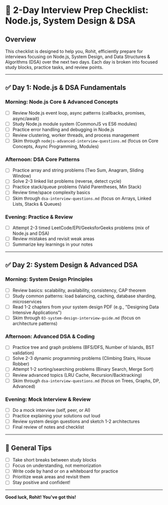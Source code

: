 # 📝 2-Day Interview Prep Checklist: Node.js, System Design & DSA

## Overview
This checklist is designed to help you, Rohit, efficiently prepare for interviews focusing on Node.js, System Design, and Data Structures & Algorithms (DSA) over the next two days. Each day is broken into focused study blocks, practice tasks, and review points.

---

## ✅ **Day 1: Node.js & DSA Fundamentals**

### Morning: Node.js Core & Advanced Concepts
- [ ] Review Node.js event loop, async patterns (callbacks, promises, async/await)
- [ ] Study Node.js module system (CommonJS vs ES6 modules)
- [ ] Practice error handling and debugging in Node.js
- [ ] Review clustering, worker threads, and process management
- [ ] Skim through `nodejs-advanced-interview-questions.md` (focus on Core Concepts, Async Programming, Modules)

### Afternoon: DSA Core Patterns
- [ ] Practice array and string problems (Two Sum, Anagram, Sliding Window)
- [ ] Solve 2-3 linked list problems (reverse, detect cycle)
- [ ] Practice stack/queue problems (Valid Parentheses, Min Stack)
- [ ] Review time/space complexity basics
- [ ] Skim through `dsa-interview-questions.md` (focus on Arrays, Linked Lists, Stacks & Queues)

### Evening: Practice & Review
- [ ] Attempt 2-3 timed LeetCode/EPI/GeeksforGeeks problems (mix of Node.js and DSA)
- [ ] Review mistakes and revisit weak areas
- [ ] Summarize key learnings in your notes

---

## ✅ **Day 2: System Design & Advanced DSA**

### Morning: System Design Principles
- [ ] Review basics: scalability, availability, consistency, CAP theorem
- [ ] Study common patterns: load balancing, caching, database sharding, microservices
- [ ] Read 1-2 chapters from your system design PDF (e.g., "Designing Data Intensive Applications")
- [ ] Skim through `03-system-design-interview-guide.md` (focus on architecture patterns)

### Afternoon: Advanced DSA & Coding
- [ ] Practice tree and graph problems (BFS/DFS, Number of Islands, BST validation)
- [ ] Solve 2-3 dynamic programming problems (Climbing Stairs, House Robber)
- [ ] Attempt 1-2 sorting/searching problems (Binary Search, Merge Sort)
- [ ] Review advanced topics (LRU Cache, Recursion/Backtracking)
- [ ] Skim through `dsa-interview-questions.md` (focus on Trees, Graphs, DP, Advanced)

### Evening: Mock Interview & Review
- [ ] Do a mock interview (self, peer, or AI)
- [ ] Practice explaining your solutions out loud
- [ ] Review system design questions and sketch 1-2 architectures
- [ ] Final review of notes and checklist

---

## 📌 **General Tips**
- [ ] Take short breaks between study blocks
- [ ] Focus on understanding, not memorization
- [ ] Write code by hand or on a whiteboard for practice
- [ ] Prioritize weak areas and revisit them
- [ ] Stay positive and confident!

---

**Good luck, Rohit! You've got this!** 